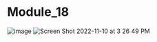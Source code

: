 # Module_18
![image](https://user-images.githubusercontent.com/104800728/201199723-afdfad75-86e9-48b9-ba3a-9252acf38580.png)
![Screen Shot 2022-11-10 at 3 26 49 PM](https://user-images.githubusercontent.com/104800728/201200042-7e47980b-1ffe-4b36-af58-b6177cece4bb.png)
